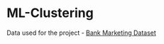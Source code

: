 # ML-Clustering

Data used for the project - [Bank Marketing Dataset](https://www.kaggle.com/datasets/hariharanpavan/bank-marketing-dataset-analysis-classification?resource=download)
